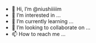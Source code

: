 - 👋 Hi, I’m @niushiiiiim
- 👀 I’m interested in ...
- 🌱 I’m currently learning ...
- 💞️ I’m looking to collaborate on ...
- 📫 How to reach me ...

<!---
niushiiiiim/niushiiiiim is a ✨ special ✨ repository because its `README.md` (this file) appears on your GitHub profile.
You can click the Preview link to take a look at your changes.
--->
